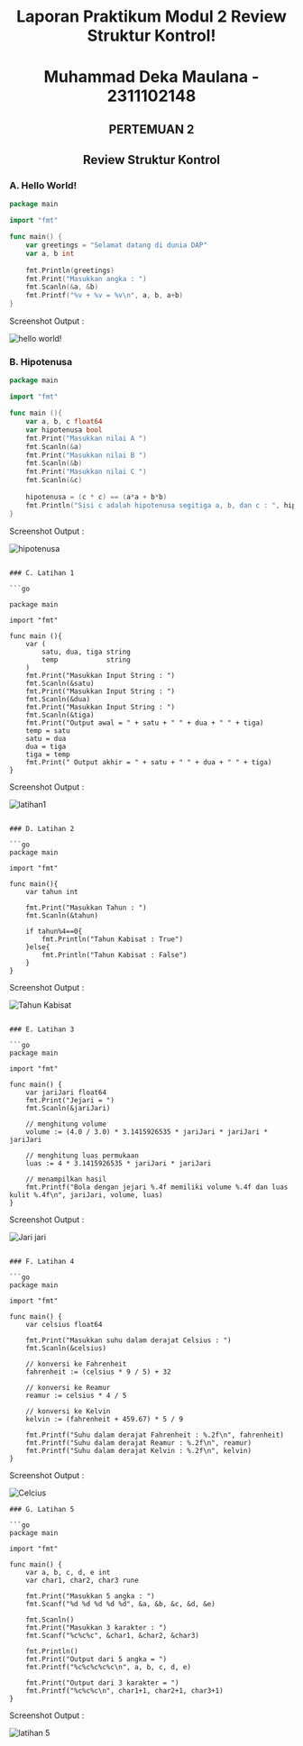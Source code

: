 # <h1 align="center">Laporan Praktikum Modul 2 Review Struktur Kontrol!</h1>


<h1 align="center">Muhammad Deka Maulana - 2311102148</h1>

<h2 align="center">PERTEMUAN 2</h2>
<h2 align="center">Review Struktur Kontrol</h2>

### A. Hello World!

```go
package main

import "fmt"

func main() {
	var greetings = "Selamat datang di dunia DAP"
	var a, b int
	
	fmt.Println(greetings)
	fmt.Print("Masukkan angka : ")
	fmt.Scanln(&a, &b)
	fmt.Printf("%v + %v = %v\n", a, b, a+b)
}

```

Screenshot Output :

![hello world!](hello.png)

### B. Hipotenusa

```go
package main

import "fmt"

func main (){
	var a, b, c float64
	var hipotenusa bool
	fmt.Print("Masukkan nilai A ")
	fmt.Scanln(&a)
	fmt.Print("Masukkan nilai B ")
	fmt.Scanln(&b)
	fmt.Print("Masukkan nilai C ")
	fmt.Scanln(&c)
	
	hipotenusa = (c * c) == (a*a + b*b)
	fmt.Println("Sisi c adalah hipotenusa segitiga a, b, dan c : ", hipotenusa)
}

```

Screenshot Output :

![hipotenusa](hipotenusa.png)
```

### C. Latihan 1

```go

package main

import "fmt"

func main (){
	var (
		satu, dua, tiga string
		temp 			string
	)
	fmt.Print("Masukkan Input String : ")
	fmt.Scanln(&satu)
	fmt.Print("Masukkan Input String : ")
	fmt.Scanln(&dua)
	fmt.Print("Masukkan Input String : ")
	fmt.Scanln(&tiga)
	fmt.Print("Output awal = " + satu + " " + dua + " " + tiga)
	temp = satu
	satu = dua
	dua = tiga
	tiga = temp
	fmt.Print(" Output akhir = " + satu + " " + dua + " " + tiga)
}

```

Screenshot Output :

![latihan1](latihan1.png)
```

### D. Latihan 2

```go
package main

import "fmt"

func main(){
	var tahun int

	fmt.Print("Masukkan Tahun : ")
	fmt.Scanln(&tahun)

	if tahun%4==0{
		fmt.Println("Tahun Kabisat : True")
	}else{
		fmt.Println("Tahun Kabisat : False")
	}
}

```

Screenshot Output :

![Tahun Kabisat](latihan2.png)
```

### E. Latihan 3

```go
package main

import "fmt"

func main() {
	var jariJari float64
	fmt.Print("Jejari = ")
	fmt.Scanln(&jariJari)

	// menghitung volume
	volume := (4.0 / 3.0) * 3.1415926535 * jariJari * jariJari * jariJari

	// menghitung luas permukaan
	luas := 4 * 3.1415926535 * jariJari * jariJari

	// menampilkan hasil
	fmt.Printf("Bola dengan jejari %.4f memiliki volume %.4f dan luas kulit %.4f\n", jariJari, volume, luas)
}

```

Screenshot Output :

![Jari jari](latihan3.png)
```

### F. Latihan 4

```go
package main

import "fmt"

func main() {
    var celsius float64

    fmt.Print("Masukkan suhu dalam derajat Celsius : ")
    fmt.Scanln(&celsius)

    // konversi ke Fahrenheit
    fahrenheit := (celsius * 9 / 5) + 32

    // konversi ke Reamur
    reamur := celsius * 4 / 5

    // konversi ke Kelvin
    kelvin := (fahrenheit + 459.67) * 5 / 9

    fmt.Printf("Suhu dalam derajat Fahrenheit : %.2f\n", fahrenheit)
    fmt.Printf("Suhu dalam derajat Reamur : %.2f\n", reamur)
    fmt.Printf("Suhu dalam derajat Kelvin : %.2f\n", kelvin)
}

```

Screenshot Output :

![Celcius](latihan4.png)
```
### G. Latihan 5

```go
package main

import "fmt"

func main() {
	var a, b, c, d, e int
	var char1, char2, char3 rune

	fmt.Print("Masukkan 5 angka : ")
	fmt.Scanf("%d %d %d %d %d", &a, &b, &c, &d, &e)

	fmt.Scanln()
	fmt.Print("Masukkan 3 karakter : ")
	fmt.Scanf("%c%c%c", &char1, &char2, &char3)

	fmt.Println()
	fmt.Print("Output dari 5 angka = ")
	fmt.Printf("%c%c%c%c%c\n", a, b, c, d, e)

	fmt.Print("Output dari 3 karakter = ")
	fmt.Printf("%c%c%c\n", char1+1, char2+1, char3+1)
}

```

Screenshot Output :

![latihan 5](latihan5.png)
```